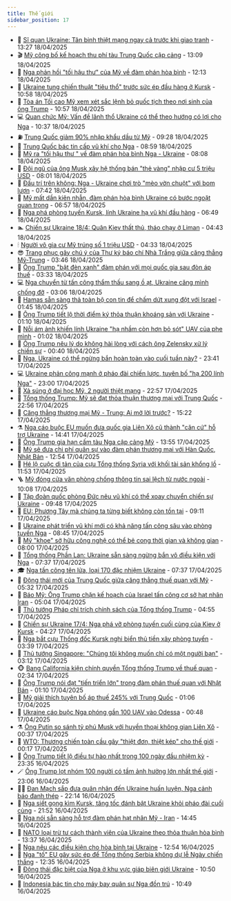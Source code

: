 ```yaml
---
title: Thế giới
sidebar_position: 17
---
```


<!-- dantri-the-gioi:START -->
- 🌋 [Sĩ quan Ukraine: Tân binh thiệt mạng ngay cả trước khi giao tranh](https://dantri.com.vn/the-gioi/si-quan-ukraine-tan-binh-thiet-mang-ngay-ca-truoc-khi-giao-tranh-20250416150302057.htm) - 13:27 18/04/2025
- 🎬 [Mỹ công bố kế hoạch thu phí tàu Trung Quốc cập cảng](https://dantri.com.vn/the-gioi/my-cong-bo-ke-hoach-thu-phi-tau-trung-quoc-cap-cang-20250418192644215.htm) - 13:09 18/04/2025
- 🧰 [Nga phản hồi &quot;tối hậu thư&quot; của Mỹ về đàm phán hòa bình](https://dantri.com.vn/the-gioi/nga-phan-hoi-toi-hau-thu-cua-my-ve-dam-phan-hoa-binh-20250418185623792.htm) - 12:13 18/04/2025
- 🌋 [Ukraine tung chiến thuật &quot;tiêu thổ&quot; trước sức ép đầu hàng ở Kursk](https://dantri.com.vn/the-gioi/ukraine-tung-chien-thuat-tieu-tho-truoc-suc-ep-dau-hang-o-kursk-20250418173538825.htm) - 10:58 18/04/2025
- 🗽 [Tòa án Tối cao Mỹ xem xét sắc lệnh bỏ quốc tịch theo nơi sinh của ông Trump](https://dantri.com.vn/the-gioi/toa-an-toi-cao-my-xem-xet-sac-lenh-bo-quoc-tich-theo-noi-sinh-cua-ong-trump-20250418164604575.htm) - 10:57 18/04/2025
- 💻 [Quan chức Mỹ: Vấn đề lãnh thổ Ukraine có thể theo hướng có lợi cho Nga](https://dantri.com.vn/the-gioi/quan-chuc-my-van-de-lanh-tho-ukraine-co-the-theo-huong-co-loi-cho-nga-20250418170323159.htm) - 10:37 18/04/2025
- ⛽️ [Trung Quốc giảm 90% nhập khẩu dầu từ Mỹ](https://dantri.com.vn/the-gioi/trung-quoc-giam-90-nhap-khau-dau-tu-my-20250418162638150.htm) - 09:28 18/04/2025
- 🤩 [Trung Quốc bác tin cấp vũ khí cho Nga](https://dantri.com.vn/the-gioi/trung-quoc-bac-tin-cap-vu-khi-cho-nga-20250418152804572.htm) - 08:59 18/04/2025
- 🧐 [Mỹ ra &quot;tối hậu thư &quot; về đàm phán hòa bình Nga - Ukraine](https://dantri.com.vn/the-gioi/my-ra-toi-hau-thu-ve-dam-phan-hoa-binh-nga-ukraine-20250418150150404.htm) - 08:08 18/04/2025
- 🎊 [Đội ngũ của ông Musk xây hệ thống bán &quot;thẻ vàng&quot; nhập cư 5 triệu USD](https://dantri.com.vn/the-gioi/doi-ngu-cua-ong-musk-xay-he-thong-ban-the-vang-nhap-cu-5-trieu-usd-20250418150010917.htm) - 08:01 18/04/2025
- 📝 [Đấu trí trên không: Nga - Ukraine chơi trò &quot;mèo vờn chuột&quot; với bom lượn](https://dantri.com.vn/the-gioi/dau-tri-tren-khong-nga-ukraine-choi-tro-meo-von-chuot-voi-bom-luon-20250418143409285.htm) - 07:42 18/04/2025
- 🤡 [Mỹ mất dần kiên nhẫn, đàm phán hòa bình Ukraine có bước ngoặt quan trọng](https://dantri.com.vn/the-gioi/my-mat-dan-kien-nhan-dam-phan-hoa-binh-ukraine-co-buoc-ngoat-quan-trong-20250418133621331.htm) - 06:57 18/04/2025
- 🥷 [Nga phá phòng tuyến Kursk, lính Ukraine hạ vũ khí đầu hàng](https://dantri.com.vn/the-gioi/nga-pha-phong-tuyen-kursk-linh-ukraine-ha-vu-khi-dau-hang-20250418120710737.htm) - 06:49 18/04/2025
- 🏊 [Chiến sự Ukraine 18/4: Quân Kiev thất thủ, tháo chạy ở Liman](https://dantri.com.vn/the-gioi/chien-su-ukraine-184-quan-kiev-that-thu-thao-chay-o-liman-20250418101817390.htm) - 04:43 18/04/2025
- 🕯 [Người vô gia cư Mỹ trúng số 1 triệu USD](https://dantri.com.vn/the-gioi/nguoi-vo-gia-cu-my-trung-so-1-trieu-usd-20250418112512937.htm) - 04:33 18/04/2025
- 😎 [Trang phục gây chú ý của Thư ký báo chí Nhà Trắng giữa căng thẳng Mỹ-Trung](https://dantri.com.vn/the-gioi/trang-phuc-gay-chu-y-cua-thu-ky-bao-chi-nha-trang-giua-cang-thang-my-trung-20250418103558649.htm) - 03:46 18/04/2025
- 🌈 [Ông Trump &quot;bật đèn xanh&quot; đàm phán với mọi quốc gia sau đòn áp thuế](https://dantri.com.vn/the-gioi/ong-trump-bat-den-xanh-dam-phan-voi-moi-quoc-gia-sau-don-ap-thue-20250418102605243.htm) - 03:33 18/04/2025
- 💻 [Nga chuyển từ tấn công thẩm thấu sang ồ ạt, Ukraine căng mình chống đỡ](https://dantri.com.vn/the-gioi/nga-chuyen-tu-tan-cong-tham-thau-sang-o-at-ukraine-cang-minh-chong-do-20250418100508750.htm) - 03:06 18/04/2025
- 🤖 [Hamas sẵn sàng thả toàn bộ con tin để chấm dứt xung đột với Israel](https://dantri.com.vn/the-gioi/hamas-san-sang-tha-toan-bo-con-tin-de-cham-dut-xung-dot-voi-israel-20250418083734228.htm) - 01:45 18/04/2025
- 🦏 [Ông Trump tiết lộ thời điểm ký thỏa thuận khoáng sản với Ukraine](https://dantri.com.vn/the-gioi/ong-trump-tiet-lo-thoi-diem-ky-thoa-thuan-khoang-san-voi-ukraine-20250418052424982.htm) - 01:10 18/04/2025
- 🌁 [Nỗi ám ảnh khiến lính Ukraine &quot;hạ nhầm còn hơn bỏ sót&quot; UAV của phe mình](https://dantri.com.vn/the-gioi/noi-am-anh-khien-linh-ukraine-ha-nham-con-hon-bo-sot-uav-cua-phe-minh-20250418075312961.htm) - 01:02 18/04/2025
- 🐘 [Ông Trump nêu lý do không hài lòng với cách ông Zelensky xử lý chiến sự](https://dantri.com.vn/the-gioi/ong-trump-neu-ly-do-khong-hai-long-voi-cach-ong-zelensky-xu-ly-chien-su-20250418073050507.htm) - 00:40 18/04/2025
- 🥷 [Nga, Ukraine có thể ngừng bắn hoàn toàn vào cuối tuần này?](https://dantri.com.vn/the-gioi/nga-ukraine-co-the-ngung-ban-hoan-toan-vao-cuoi-tuan-nay-20250418063949128.htm) - 23:41 17/04/2025
- 💻 [Ukraine phản công mạnh ở pháo đài chiến lược, tuyên bố &quot;hạ 200 lính Nga&quot;](https://dantri.com.vn/the-gioi/ukraine-phan-cong-manh-o-phao-dai-chien-luoc-tuyen-bo-ha-200-linh-nga-20250418045652240.htm) - 23:00 17/04/2025
- 🎡 [Xả súng ở đại học Mỹ, 2 người thiệt mạng](https://dantri.com.vn/the-gioi/xa-sung-o-dai-hoc-my-2-nguoi-thiet-mang-20250418051536322.htm) - 22:57 17/04/2025
- 🧰 [Tổng thống Trump: Mỹ sẽ đạt thỏa thuận thương mại với Trung Quốc](https://dantri.com.vn/the-gioi/tong-thong-trump-my-se-dat-thoa-thuan-thuong-mai-voi-trung-quoc-20250418035248448.htm) - 22:56 17/04/2025
- 🥸 [Căng thẳng thương mại Mỹ - Trung: Ai mở lời trước?](https://dantri.com.vn/the-gioi/cang-thang-thuong-mai-my-trung-ai-mo-loi-truoc-20250417221236434.htm) - 15:22 17/04/2025
- ⚗️ [Nga cáo buộc EU muốn đưa quốc gia Liên Xô cũ thành &quot;căn cứ&quot; hỗ trợ Ukraine](https://dantri.com.vn/the-gioi/nga-cao-buoc-eu-muon-dua-quoc-gia-lien-xo-cu-thanh-can-cu-ho-tro-ukraine-20250417211640274.htm) - 14:41 17/04/2025
- 🌮 [Ông Trump gia hạn cấm tàu Nga cập cảng Mỹ](https://dantri.com.vn/the-gioi/ong-trump-gia-han-cam-tau-nga-cap-cang-my-20250417204706538.htm) - 13:55 17/04/2025
- 🎃 [Mỹ sẽ đưa chi phí quân sự vào đàm phán thương mại với Hàn Quốc, Nhật Bản](https://dantri.com.vn/the-gioi/my-se-dua-chi-phi-quan-su-vao-dam-phan-thuong-mai-voi-han-quoc-nhat-ban-20250417194035641.htm) - 12:54 17/04/2025
- 💫 [Hé lộ cuộc di tản của cựu Tổng thống Syria với khối tài sản khổng lồ](https://dantri.com.vn/the-gioi/he-lo-cuoc-di-tan-cua-cuu-tong-thong-syria-voi-khoi-tai-san-khong-lo-20250417183241556.htm) - 11:53 17/04/2025
- 🪜 [Mỹ đóng cửa văn phòng chống thông tin sai lệch từ nước ngoài](https://dantri.com.vn/the-gioi/my-dong-cua-van-phong-chong-thong-tin-sai-lech-tu-nuoc-ngoai-20250417170743958.htm) - 10:08 17/04/2025
- 🌋 [Tập đoàn quốc phòng Đức nêu vũ khí có thể xoay chuyển chiến sự Ukraine](https://dantri.com.vn/the-gioi/tap-doan-quoc-phong-duc-neu-vu-khi-co-the-xoay-chuyen-chien-su-ukraine-20250417163630222.htm) - 09:48 17/04/2025
- 🦏 [EU: Phương Tây mà chúng ta từng biết không còn tồn tại](https://dantri.com.vn/the-gioi/eu-phuong-tay-ma-chung-ta-tung-biet-khong-con-ton-tai-20250417155740663.htm) - 09:11 17/04/2025
- 👀 [Ukraine phát triển vũ khí mới có khả năng tấn công sâu vào phòng tuyến Nga](https://dantri.com.vn/the-gioi/ukraine-phat-trien-vu-khi-moi-co-kha-nang-tan-cong-sau-vao-phong-tuyen-nga-20250417153630075.htm) - 08:45 17/04/2025
- 🧰 [Mỹ &quot;khoe&quot; sở hữu công nghệ có thể bẻ cong thời gian và không gian](https://dantri.com.vn/the-gioi/my-khoe-so-huu-cong-nghe-co-the-be-cong-thoi-gian-va-khong-gian-20250417144816219.htm) - 08:00 17/04/2025
- 🚀 [Tổng thống Phần Lan: Ukraine sẵn sàng ngừng bắn vô điều kiện với Nga](https://dantri.com.vn/the-gioi/tong-thong-phan-lan-ukraine-san-sang-ngung-ban-vo-dieu-kien-voi-nga-20250417141241675.htm) - 07:37 17/04/2025
- 🎓 [Nga tấn công tên lửa, loại 170 đặc nhiệm Ukraine](https://dantri.com.vn/the-gioi/nga-tan-cong-ten-lua-loai-170-dac-nhiem-ukraine-20250417125803850.htm) - 07:37 17/04/2025
- 🥸 [Động thái mới của Trung Quốc giữa căng thẳng thuế quan với Mỹ](https://dantri.com.vn/the-gioi/dong-thai-moi-cua-trung-quoc-giua-cang-thang-thue-quan-voi-my-20250417120210077.htm) - 05:32 17/04/2025
- 🦅 [Báo Mỹ: Ông Trump chặn kế hoạch của Israel tấn công cơ sở hạt nhân Iran](https://dantri.com.vn/the-gioi/bao-my-ong-trump-chan-ke-hoach-cua-israel-tan-cong-co-so-hat-nhan-iran-20250417114548351.htm) - 05:04 17/04/2025
- 🤭 [Thủ tướng Pháp chỉ trích chính sách của Tổng thống Trump](https://dantri.com.vn/the-gioi/thu-tuong-phap-chi-trich-chinh-sach-cua-tong-thong-trump-20250417113709117.htm) - 04:55 17/04/2025
- 🤖 [Chiến sự Ukraine 17/4: Nga phá vỡ phòng tuyến cuối cùng của Kiev ở Kursk](https://dantri.com.vn/the-gioi/chien-su-ukraine-174-nga-pha-vo-phong-tuyen-cuoi-cung-cua-kiev-o-kursk-20250417111459049.htm) - 04:27 17/04/2025
- 🐲 [Nga bắt cựu Thống đốc Kursk nghi biển thủ tiền xây phòng tuyến](https://dantri.com.vn/the-gioi/nga-bat-cuu-thong-doc-kursk-nghi-bien-thu-tien-xay-phong-tuyen-20250417102044398.htm) - 03:39 17/04/2025
- 🫣 [Thủ tướng Singapore: &quot;Chúng tôi không muốn chỉ có một người bạn&quot;](https://dantri.com.vn/the-gioi/thu-tuong-singapore-chung-toi-khong-muon-chi-co-mot-nguoi-ban-20250417095449725.htm) - 03:12 17/04/2025
- 🐵 [Bang California kiện chính quyền Tổng thống Trump về thuế quan](https://dantri.com.vn/the-gioi/bang-california-kien-chinh-quyen-tong-thong-trump-ve-thue-quan-20250417093051219.htm) - 02:34 17/04/2025
- 🫶 [Ông Trump nói đạt &quot;tiến triển lớn&quot; trong đàm phán thuế quan với Nhật Bản](https://dantri.com.vn/the-gioi/ong-trump-noi-dat-tien-trien-lon-trong-dam-phan-thue-quan-voi-nhat-ban-20250417080931456.htm) - 01:10 17/04/2025
- 💃 [Mỹ giải thích tuyên bố áp thuế 245% với Trung Quốc](https://dantri.com.vn/the-gioi/my-giai-thich-tuyen-bo-ap-thue-245-voi-trung-quoc-20250416054732832.htm) - 01:06 17/04/2025
- 💫 [Ukraine cáo buộc Nga phóng gần 100 UAV vào Odessa](https://dantri.com.vn/the-gioi/ukraine-cao-buoc-nga-phong-gan-100-uav-vao-odessa-20250417074727566.htm) - 00:48 17/04/2025
- ⚗️ [Ông Putin so sánh tỷ phú Musk với huyền thoại không gian Liên Xô](https://dantri.com.vn/the-gioi/ong-putin-so-sanh-ty-phu-musk-voi-huyen-thoai-khong-gian-lien-xo-20250417073453374.htm) - 00:37 17/04/2025
- 🥷 [WTO: Thương chiến toàn cầu gây &quot;thiệt đơn, thiệt kép&quot; cho thế giới](https://dantri.com.vn/the-gioi/wto-thuong-chien-toan-cau-gay-thiet-don-thiet-kep-cho-the-gioi-20250417070909276.htm) - 00:17 17/04/2025
- 🥸 [Ông Trump tiết lộ điều tự hào nhất trong 100 ngày đầu nhiệm kỳ](https://dantri.com.vn/the-gioi/ong-trump-tiet-lo-dieu-tu-hao-nhat-trong-100-ngay-dau-nhiem-ky-20250417062852184.htm) - 23:35 16/04/2025
- 🪄 [Ông Trump lọt nhóm 100 người có tầm ảnh hưởng lớn nhất thế giới](https://dantri.com.vn/the-gioi/ong-trump-lot-nhom-100-nguoi-co-tam-anh-huong-lon-nhat-the-gioi-20250417055737496.htm) - 23:06 16/04/2025
- 🧑‍💻 [Đan Mạch sắp đưa quân nhân đến Ukraine huấn luyện, Nga cảnh báo đanh thép](https://dantri.com.vn/the-gioi/dan-mach-sap-dua-quan-nhan-den-ukraine-huan-luyen-nga-canh-bao-danh-thep-20250417050601737.htm) - 22:14 16/04/2025
- 🤭 [Nga siết gọng kìm Kursk, tăng tốc đánh bật Ukraine khỏi pháo đài cuối cùng](https://dantri.com.vn/the-gioi/nga-siet-gong-kim-kursk-tang-toc-danh-bat-ukraine-khoi-phao-dai-cuoi-cung-20250416231147164.htm) - 21:52 16/04/2025
- 🗽 [Nga nói sẵn sàng hỗ trợ đàm phán hạt nhân Mỹ - Iran](https://dantri.com.vn/the-gioi/nga-noi-san-sang-ho-tro-dam-phan-hat-nhan-my-iran-20250416204546772.htm) - 14:45 16/04/2025
- 🤖 [NATO loại trừ tư cách thành viên của Ukraine theo thỏa thuận hòa bình](https://dantri.com.vn/the-gioi/nato-loai-tru-tu-cach-thanh-vien-cua-ukraine-theo-thoa-thuan-hoa-binh-20250416202725663.htm) - 13:37 16/04/2025
- 🌈 [Nga nêu các điều kiện cho hòa bình tại Ukraine](https://dantri.com.vn/the-gioi/nga-neu-cac-dieu-kien-cho-hoa-binh-tai-ukraine-20250416194421037.htm) - 12:54 16/04/2025
- 🤩 [Nga &quot;tố&quot; EU gây sức ép để Tổng thống Serbia không dự lễ Ngày chiến thắng](https://dantri.com.vn/the-gioi/nga-to-eu-gay-suc-ep-de-tong-thong-serbia-khong-du-le-ngay-chien-thang-20250416162535966.htm) - 12:35 16/04/2025
- 🤗 [Động thái đặc biệt của Nga ở khu vực giáp biên giới Ukraine](https://dantri.com.vn/the-gioi/dong-thai-dac-biet-cua-nga-o-khu-vuc-giap-bien-gioi-ukraine-20250416174331964.htm) - 10:50 16/04/2025
- 🙉 [Indonesia bác tin cho máy bay quân sự Nga đồn trú](https://dantri.com.vn/the-gioi/indonesia-bac-tin-cho-may-bay-quan-su-nga-don-tru-20250416143801430.htm) - 10:49 16/04/2025<!-- dantri-the-gioi:END -->
